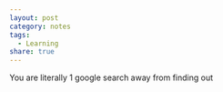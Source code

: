 ```yaml
---
layout: post
category: notes
tags:
  - Learning
share: true
---
```

You are literally 1 google search away from finding out